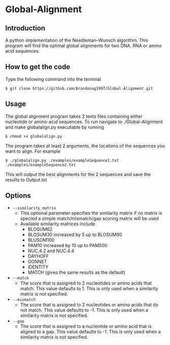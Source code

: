 # Global-Alignment
## Introduction
A python implementation of the Needleman–Wunsch algorithm. This program will find the optimal global alignments for two DNA, RNA or amino acid sequences.
## How to get the code
Type the following command into the terminal

`$ git clone https://github.com/Brandonag1997/Global-Alignment.git`
## Usage
The global alignment program takes 2 texts files containing either nucleotide or amino-acid sequences. To run navigate to ./Global-Alignment and make globalalign.py executable by running

`$ chmod +x globalalign.py`

The program takes at least 2 arguments, the locations of the sequences you want to align. For example

`$ ./globalalign.py ./examples/exampleSequence1.txt ./examples/exampleSequence2.txt`

This will output the best alignments for the 2 sequences and save the results to Output.txt

## Options
- `--similarity_matrix`
  - This optional parameter specifies the similarity matrix if no matrix is specied a simple match/mismatch/gap scoring matrix will be used
  - Available similarity matrices include
    - BLOSUM62 
    - BLOSUM30 increased by 5 up to BLOSUM90
    - BLUSOM100
    - PAM10 increased by 10 up to PAM500
    - NUC.4.2 and NUC.4.4
    - DAYHOFF
    - GONNET
    - IDENTITY
    - MATCH (gives the same results as the default)
- `--match`
  - The score that is assigned to 2 nucleotides or amino acids that match. This value defaults to 1. This is only used when a similarity matrix is not specified.
- `--mismatch`
  - The score that is assigned to 2 nucleotides or amino acids that do not match. This value defaults to -1. This is only used when a similarity matrix is not specified.
- `--gap`
  - The score that is assigned to a nucleotide or amino acid that is aligned to a gap. This value defaults to -1. This is only used when a similarity matrix is not specified.
